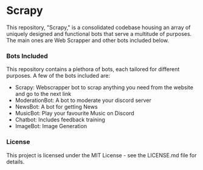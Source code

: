 # Scrapy
This repository, "Scrapy," is a consolidated codebase housing an array of uniquely designed and functional bots that serve a multitude of purposes. The main ones are Web Scrapper and other bots included below.

### Bots Included
This repository contains a plethora of bots, each tailored for different purposes. A few of the bots included are:

- Scrapy: Webscrapper bot to scrap anything you need from the website and go to the next link
- ModerationBot: A bot to moderate your discord server
- NewsBot: A bot for getting News
- MusicBot: Play your favourite Music on Discord
- Chatbot: Includes feedback training
- ImageBot: Image Generation

### License
This project is licensed under the MIT License - see the LICENSE.md file for details.
 
